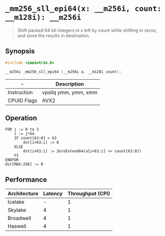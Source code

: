 `_mm256_sll_epi64(x: __m256i, count: __m128i): __m256i`
=======================================================

> Shift packed 64 bit integers in x left by count while shifting in zeros, and store the results in destination.

## Synopsis

```c
#include <immintrin.h>

__m256i _mm256_sll_epi64 (__m256i a, __m128i count);
```

| -           | Description          |
| ----------- | -------------------- |
| Instruction | vpsllq ymm, ymm, xmm |
| CPUID Flags | AVX2                 |

## Operation

```
FOR j := 0 to 3
	i := j*64
	IF count[63:0] > 63
		dst[i+63:i] := 0
	ELSE
		dst[i+63:i] := ZeroExtend64(a[i+63:i] << count[63:0])
	FI
ENDFOR
dst[MAX:256] := 0
```

## Performance

| Architecture | Latency | Throughput (CPI) |
| ------------ | ------- | ---------------- |
| Icelake      | -       | 1                |
| Skylake      | 4       | 1                |
| Broadwell    | 4       | 1                |
| Haswell      | 4       | 1                |
